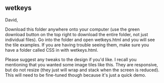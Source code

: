   ## wetkeys  
  
  David,
  
  Download this folder anywhere onto your computer (use the green download button on the top right to download the entire folder, not just individual files). Go into the folder and open wetkeys.html and you will see the tile examples. If you are having trouble seeing them, make sure you have a folder called CSS in with wetkeys.html.
  
  Please suggest any tweaks to the design if you'd like. I recall you mentioning that you wanted some image tiles like this. They are responsive, but do not resize (they just will wrap and stack when the screen is reduced). This will need to be fine-tuned though because it's just a quick demo.
  
  
